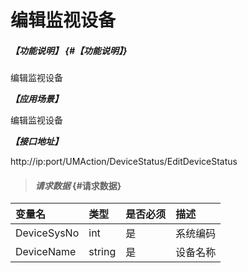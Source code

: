 # 编辑监视设备

##### _【功能说明】_ {#【功能说明】}

编辑监视设备

_**【应用场景】**_

编辑监视设备

_**【接口地址】**_

http://ip:port/UMAction/DeviceStatus/EditDeviceStatus


> #### _请求数据_ {#请求数据}

| 变量名 | 类型 | 是否必须 | 描述 |
| :--- | :--- | :--- | :--- |
| DeviceSysNo | int | 是 | 系统编码 |
| DeviceName| string| 是 | 设备名称 |


